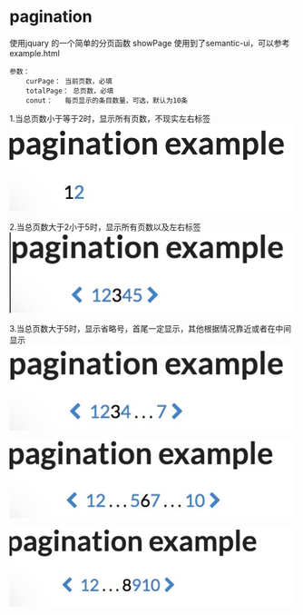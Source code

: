 # pagination
使用jquary 的一个简单的分页函数 showPage
使用到了semantic-ui，可以参考example.html
```
参数：
    curPage： 当前页数，必填
    totalPage： 总页数，必填
    conut：   每页显示的条目数量，可选，默认为10条
```
1.当总页数小于等于2时，显示所有页数，不现实左右标签  
![Alt text](./image/page_1.png)  

2.当总页数大于2小于5时，显示所有页数以及左右标签
![Alt text](./image/page_2.png)  

3.当总页数大于5时，显示省略号，首尾一定显示，其他根据情况靠近或者在中间显示
![Alt text](./image/page_3.png)  
 
![Alt text](./image/page_4.png) 

![Alt text](./image/page_5.png) 

